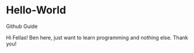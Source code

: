 # Hello-World
Github Guide

Hi Fellas!
Ben here, just want to learn programming and nothing else. Thank you!
